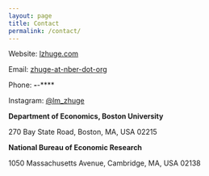 ```yaml
---
layout: page
title: Contact
permalink: /contact/
---
```


Website: [lzhuge.com]

Email: [zhuge-at-nber-dot-org]

Phone: ***-***-****

Instagram: [@lm_zhuge]

**Department of Economics, Boston University**

270 Bay State Road, Boston, MA, USA 02215

**National Bureau of Economic Research**

1050 Massachusetts Avenue, Cambridge, MA, USA 02138

[lzhuge.com]: https://www.lzhuge.com

[zhuge-at-nber-dot-org]: mailto:zhuge@nber.org

[@lm_zhuge]: https://www.instagram.com/lm_zhuge/
